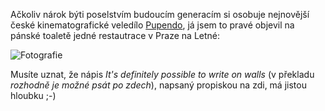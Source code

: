 <!-- dcterms:identifier = riderweblog#47 -->
<!-- dcterms:title = To pravé poselství budoucím generacím -->
<!-- np9:categoryId = 2 -->
<!-- x4w:category = Lidé a jiná zvěř -->
<!-- np9:authorId = 1 -->
<!-- np9:authorEmail = michal.valasek@altairis.cz -->
<!-- dcterms:creator = Michal Altair Valášek -->
<!-- dcterms:created = 2003-04-20T23:01:28+02:00 -->
<!-- dcterms:date = 2003-04-20T23:01:28+02:00 -->

Ačkoliv nárok býti poselstvím budoucím generacím si osobuje nejnovější české kinematografické veledílo [Pupendo](http://www.pupendo.com/), já jsem to pravé objevil na pánské toaletě jedné restautrace v Praze na Letné:

![Fotografie](http://weblog.rider.cz/files/wallwriting.jpg)

Musíte uznat, že nápis *It's definitely possible to write on walls* (v překladu *rozhodně je možné psát po zdech*), napsaný propiskou na zdi, má jistou hloubku ;-)